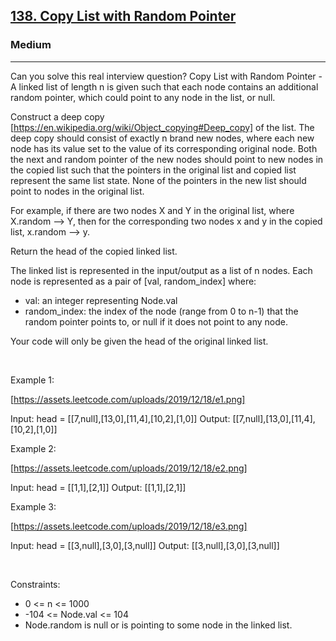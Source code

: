 <h2><a href="https://leetcode.com/problems/copy-list-with-random-pointer/">138. Copy List with Random Pointer</a></h2><h3>Medium</h3><hr>Can you solve this real interview question? Copy List with Random Pointer - A linked list of length n is given such that each node contains an additional random pointer, which could point to any node in the list, or null.

Construct a deep copy [https://en.wikipedia.org/wiki/Object_copying#Deep_copy] of the list. The deep copy should consist of exactly n brand new nodes, where each new node has its value set to the value of its corresponding original node. Both the next and random pointer of the new nodes should point to new nodes in the copied list such that the pointers in the original list and copied list represent the same list state. None of the pointers in the new list should point to nodes in the original list.

For example, if there are two nodes X and Y in the original list, where X.random --> Y, then for the corresponding two nodes x and y in the copied list, x.random --> y.

Return the head of the copied linked list.

The linked list is represented in the input/output as a list of n nodes. Each node is represented as a pair of [val, random_index] where:

 * val: an integer representing Node.val
 * random_index: the index of the node (range from 0 to n-1) that the random pointer points to, or null if it does not point to any node.

Your code will only be given the head of the original linked list.

 

Example 1:

[https://assets.leetcode.com/uploads/2019/12/18/e1.png]


Input: head = [[7,null],[13,0],[11,4],[10,2],[1,0]]
Output: [[7,null],[13,0],[11,4],[10,2],[1,0]]


Example 2:

[https://assets.leetcode.com/uploads/2019/12/18/e2.png]


Input: head = [[1,1],[2,1]]
Output: [[1,1],[2,1]]


Example 3:

[https://assets.leetcode.com/uploads/2019/12/18/e3.png]


Input: head = [[3,null],[3,0],[3,null]]
Output: [[3,null],[3,0],[3,null]]


 

Constraints:

 * 0 <= n <= 1000
 * -104 <= Node.val <= 104
 * Node.random is null or is pointing to some node in the linked list.